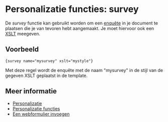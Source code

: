 # Personalizatie functies: survey

De *survey* functie kan gebruikt worden om een [enquête](./surveys) in je document te 
plaatsen die je van tevoren hebt aangemaakt. Je moet hiervoor ook een [XSLT](./css-and-xslt) meegeven.

## Voorbeeld

    {survey name="mysurvey" xslt="mystyle"}
    
Met deze regel wordt de enquête met de naam "mysurvey" in de stijl van de 
gegeven XSLT geplaatst in de template.

## Meer informatie

* [Personalizatie](./personalization)
* [Personalizatie functies](./personalization-functions)
* [Een webformulier invoegen](./personalization-functions-webform)
